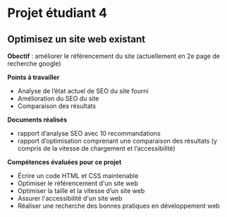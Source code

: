 # Projet étudiant 4

## Optimisez un site web existant

**Obectif** : améliorer le référencement du site (actuellement en 2e page de recherche google)

**Points à travailler**
* Analyse de l’état actuel de SEO du site fourni
* Amélioration du SEO du site
* Comparaison des résultats

**Documents réalisés**
* rapport d’analyse SEO avec 10 recommandations
* rapport d’optimisation comprenant une comparaison des résultats (y compris de la vitesse de chargement et l’accessibilité)

**Compétences évaluées pour ce projet**
* Écrire un code HTML et CSS maintenable
* Optimiser le référencement d'un site web
* Optimiser la taille et la vitesse d’un site web
* Assurer l'accessibilité d'un site web
* Réaliser une recherche des bonnes pratiques en développement web

